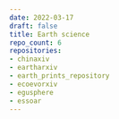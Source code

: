 ```yaml
---
date: 2022-03-17
draft: false
title: Earth science
repo_count: 6
repositories:
- chinaxiv
- eartharxiv
- earth_prints_repository
- ecoevorxiv
- egusphere
- essoar
---
```



